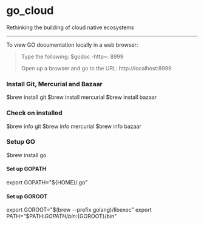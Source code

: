 # go_cloud
Rethinking the building of cloud native ecosystems
_ _ _

To view GO documentation locally in a web browser:

>Type the following:  $godoc -http=: 8999
>
>Open up a browser and go to the URL: http://localhost:8999

### Install Git, Mercurial and Bazaar
$brew install git
$brew install mercurial
$brew install bazaar

### Check on installed
$brew info git
$brew info mercurial
$brew info bazaar

### Setup GO
$brew install go

#### Set up GOPATH
export GOPATH="${HOME}/.go"

#### Set up GOROOT
export GOROOT="$(brew --prefix golang)/libexec"
export PATH="$PATH:${GOPATH}/bin:${GOROOT}/bin"
